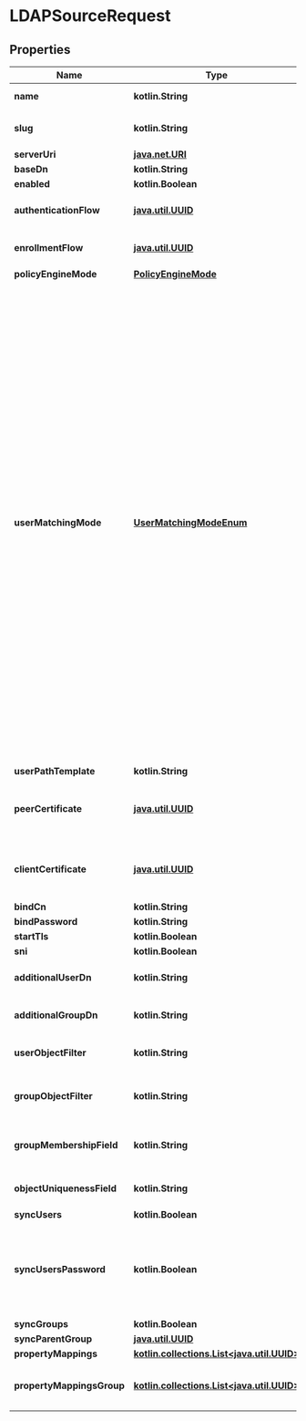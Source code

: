 
# LDAPSourceRequest

## Properties
Name | Type | Description | Notes
------------ | ------------- | ------------- | -------------
**name** | **kotlin.String** | Source&#39;s display Name. | 
**slug** | **kotlin.String** | Internal source name, used in URLs. | 
**serverUri** | [**java.net.URI**](java.net.URI.md) |  | 
**baseDn** | **kotlin.String** |  | 
**enabled** | **kotlin.Boolean** |  |  [optional]
**authenticationFlow** | [**java.util.UUID**](java.util.UUID.md) | Flow to use when authenticating existing users. |  [optional]
**enrollmentFlow** | [**java.util.UUID**](java.util.UUID.md) | Flow to use when enrolling new users. |  [optional]
**policyEngineMode** | [**PolicyEngineMode**](PolicyEngineMode.md) |  |  [optional]
**userMatchingMode** | [**UserMatchingModeEnum**](UserMatchingModeEnum.md) | How the source determines if an existing user should be authenticated or a new user enrolled.  * &#x60;identifier&#x60; - Use the source-specific identifier * &#x60;email_link&#x60; - Link to a user with identical email address. Can have security implications when a source doesn&#39;t validate email addresses. * &#x60;email_deny&#x60; - Use the user&#39;s email address, but deny enrollment when the email address already exists. * &#x60;username_link&#x60; - Link to a user with identical username. Can have security implications when a username is used with another source. * &#x60;username_deny&#x60; - Use the user&#39;s username, but deny enrollment when the username already exists. |  [optional]
**userPathTemplate** | **kotlin.String** |  |  [optional]
**peerCertificate** | [**java.util.UUID**](java.util.UUID.md) | Optionally verify the LDAP Server&#39;s Certificate against the CA Chain in this keypair. |  [optional]
**clientCertificate** | [**java.util.UUID**](java.util.UUID.md) | Client certificate to authenticate against the LDAP Server&#39;s Certificate. |  [optional]
**bindCn** | **kotlin.String** |  |  [optional]
**bindPassword** | **kotlin.String** |  |  [optional]
**startTls** | **kotlin.Boolean** |  |  [optional]
**sni** | **kotlin.Boolean** |  |  [optional]
**additionalUserDn** | **kotlin.String** | Prepended to Base DN for User-queries. |  [optional]
**additionalGroupDn** | **kotlin.String** | Prepended to Base DN for Group-queries. |  [optional]
**userObjectFilter** | **kotlin.String** | Consider Objects matching this filter to be Users. |  [optional]
**groupObjectFilter** | **kotlin.String** | Consider Objects matching this filter to be Groups. |  [optional]
**groupMembershipField** | **kotlin.String** | Field which contains members of a group. |  [optional]
**objectUniquenessField** | **kotlin.String** | Field which contains a unique Identifier. |  [optional]
**syncUsers** | **kotlin.Boolean** |  |  [optional]
**syncUsersPassword** | **kotlin.Boolean** | When a user changes their password, sync it back to LDAP. This can only be enabled on a single LDAP source. |  [optional]
**syncGroups** | **kotlin.Boolean** |  |  [optional]
**syncParentGroup** | [**java.util.UUID**](java.util.UUID.md) |  |  [optional]
**propertyMappings** | [**kotlin.collections.List&lt;java.util.UUID&gt;**](java.util.UUID.md) |  |  [optional]
**propertyMappingsGroup** | [**kotlin.collections.List&lt;java.util.UUID&gt;**](java.util.UUID.md) | Property mappings used for group creation/updating. |  [optional]




